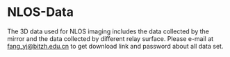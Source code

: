 # NLOS-Data
The 3D data used for NLOS imaging includes the data collected by the mirror and the data collected by different relay surface.
Please e-mail at fang_yj@bitzh.edu.cn to get download link and password about all data set.
